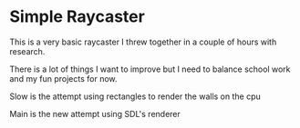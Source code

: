 # Simple Raycaster

This is a very basic raycaster I threw together in a couple of hours with research.

There is a lot of things I want to improve but I need to balance school work and my fun projects for now.

Slow is the attempt using rectangles to render the walls on the cpu

Main is the new attempt using SDL's renderer
